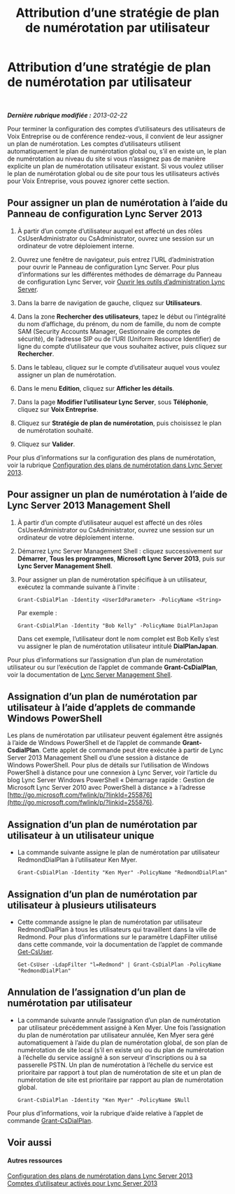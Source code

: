 ﻿---
title: Attribution d’une stratégie de plan de numérotation par utilisateur
TOCTitle: Attribution d’une stratégie de plan de numérotation par utilisateur
ms:assetid: 9fea861f-7770-4cae-9b1f-2a960595bfc9
ms:mtpsurl: https://technet.microsoft.com/fr-fr/library/JJ688156(v=OCS.15)
ms:contentKeyID: 49891466
ms.date: 05/20/2016
mtps_version: v=OCS.15
ms.translationtype: HT
---

# Attribution d’une stratégie de plan de numérotation par utilisateur

 

_**Dernière rubrique modifiée :** 2013-02-22_

Pour terminer la configuration des comptes d’utilisateurs des utilisateurs de Voix Entreprise ou de conférence rendez-vous, il convient de leur assigner un plan de numérotation. Les comptes d’utilisateurs utilisent automatiquement le plan de numérotation global ou, s’il en existe un, le plan de numérotation au niveau du site si vous n’assignez pas de manière explicite un plan de numérotation utilisateur existant. Si vous voulez utiliser le plan de numérotation global ou de site pour tous les utilisateurs activés pour Voix Entreprise, vous pouvez ignorer cette section.

## Pour assigner un plan de numérotation à l’aide du Panneau de configuration Lync Server 2013

1.  À partir d’un compte d’utilisateur auquel est affecté un des rôles CsUserAdministrator ou CsAdministrator, ouvrez une session sur un ordinateur de votre déploiement interne.

2.  Ouvrez une fenêtre de navigateur, puis entrez l’URL d’administration pour ouvrir le Panneau de configuration Lync Server. Pour plus d’informations sur les différentes méthodes de démarrage du Panneau de configuration Lync Server, voir [Ouvrir les outils d’administration Lync Server](lync-server-2013-open-lync-server-administrative-tools.md).

3.  Dans la barre de navigation de gauche, cliquez sur **Utilisateurs**.

4.  Dans la zone **Rechercher des utilisateurs**, tapez le début ou l’intégralité du nom d’affichage, du prénom, du nom de famille, du nom de compte SAM (Security Accounts Manager, Gestionnaire de comptes de sécurité), de l’adresse SIP ou de l’URI (Uniform Resource Identifier) de ligne du compte d’utilisateur que vous souhaitez activer, puis cliquez sur **Rechercher**.

5.  Dans le tableau, cliquez sur le compte d’utilisateur auquel vous voulez assigner un plan de numérotation.

6.  Dans le menu **Edition**, cliquez sur **Afficher les détails**.

7.  Dans la page **Modifier l’utilisateur Lync Server**, sous **Téléphonie**, cliquez sur **Voix Entreprise**.

8.  Cliquez sur **Stratégie de plan de numérotation**, puis choisissez le plan de numérotation souhaité.

9.  Cliquez sur **Valider**.

Pour plus d’informations sur la configuration des plans de numérotation, voir la rubrique [Configuration des plans de numérotation dans Lync Server 2013](lync-server-2013-configuring-dial-plans.md).

## Pour assigner un plan de numérotation à l’aide de Lync Server 2013 Management Shell

1.  À partir d’un compte d’utilisateur auquel est affecté un des rôles CsUserAdministrator ou CsAdministrator, ouvrez une session sur un ordinateur de votre déploiement interne.

2.  Démarrez Lync Server Management Shell : cliquez successivement sur **Démarrer**, **Tous les programmes**, **Microsoft Lync Server 2013**, puis sur **Lync Server Management Shell**.

3.  Pour assigner un plan de numérotation spécifique à un utilisateur, exécutez la commande suivante à l’invite :
    
        Grant-CsDialPlan -Identity <UserIdParameter> -PolicyName <String>
    
    Par exemple :
    
        Grant-CsDialPlan -Identity "Bob Kelly" -PolicyName DialPlanJapan
    
    Dans cet exemple, l’utilisateur dont le nom complet est Bob Kelly s’est vu assigner le plan de numérotation utilisateur intitulé **DialPlanJapan**.

Pour plus d’informations sur l’assignation d’un plan de numérotation utilisateur ou sur l’exécution de l’applet de commande **Grant-CsDialPlan**, voir la documentation de [Lync Server Management Shell](lync-server-2013-lync-server-management-shell.md).

## Assignation d’un plan de numérotation par utilisateur à l’aide d’applets de commande Windows PowerShell

Les plans de numérotation par utilisateur peuvent également être assignés à l’aide de Windows PowerShell et de l’applet de commande **Grant-CsdialPlan**. Cette applet de commande peut être exécutée à partir de Lync Server 2013 Management Shell ou d’une session à distance de Windows PowerShell. Pour plus de détails sur l’utilisation de Windows PowerShell à distance pour une connexion à Lync Server, voir l’article du blog Lync Server Windows PowerShell « Démarrage rapide : Gestion de Microsoft Lync Server 2010 avec PowerShell à distance » à l’adresse [http://go.microsoft.com/fwlink/p/?linkId=255876](http://go.microsoft.com/fwlink/p/?linkid=255876).

## Assignation d’un plan de numérotation par utilisateur à un utilisateur unique

  - La commande suivante assigne le plan de numérotation par utilisateur RedmondDialPlan à l’utilisateur Ken Myer.
    
        Grant-CsDialPlan -Identity "Ken Myer" -PolicyName "RedmondDialPlan"

## Assignation d’un plan de numérotation par utilisateur à plusieurs utilisateurs

  - Cette commande assigne le plan de numérotation par utilisateur RedmondDialPlan à tous les utilisateurs qui travaillent dans la ville de Redmond. Pour plus d’informations sur le paramètre LdapFilter utilisé dans cette commande, voir la documentation de l’applet de commande [Get-CsUser](https://docs.microsoft.com/en-us/powershell/module/skype/Get-CsUser).
    
        Get-CsUser -LdapFilter "l=Redmond" | Grant-CsDialPlan -PolicyName "RedmondDialPlan"

## Annulation de l’assignation d’un plan de numérotation par utilisateur

  - La commande suivante annule l’assignation d’un plan de numérotation par utilisateur précédemment assigné à Ken Myer. Une fois l’assignation du plan de numérotation par utilisateur annulée, Ken Myer sera géré automatiquement à l’aide du plan de numérotation global, de son plan de numérotation de site local (s’il en existe un) ou du plan de numérotation à l’échelle du service assigné à son serveur d’inscriptions ou à sa passerelle PSTN. Un plan de numérotation à l’échelle du service est prioritaire par rapport à tout plan de numérotation de site et un plan de numérotation de site est prioritaire par rapport au plan de numérotation global.
    
        Grant-CsDialPlan -Identity "Ken Myer" -PolicyName $Null

Pour plus d’informations, voir la rubrique d’aide relative à l’applet de commande [Grant-CsDialPlan](grant-csdialplan.md).

## Voir aussi

#### Autres ressources

[Configuration des plans de numérotation dans Lync Server 2013](lync-server-2013-configuring-dial-plans.md)  
[Comptes d’utilisateur activés pour Lync Server 2013](lync-server-2013-user-accounts-enabled-for-lync-server.md)

